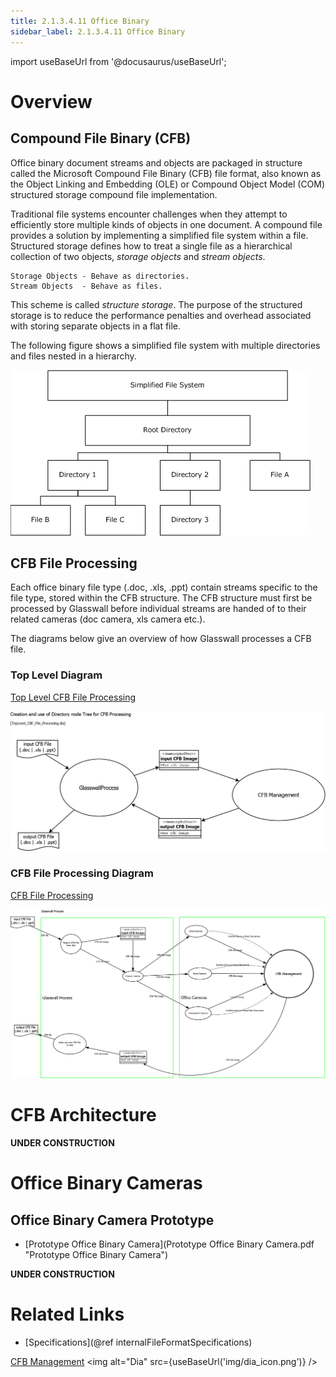 ```yaml
---
title: 2.1.3.4.11 Office Binary
sidebar_label: 2.1.3.4.11 Office Binary
---
```


import useBaseUrl from '@docusaurus/useBaseUrl';

# Overview

## Compound File Binary (CFB)

Office binary document streams and objects are packaged in structure called the Microsoft Compound File Binary (CFB) file format, also known as the Object Linking and Embedding (OLE) or Compound Object Model (COM) structured storage compound file implementation. 


Traditional file systems encounter challenges when they attempt to efficiently store multiple kinds of objects in one document. A compound file provides a solution by implementing a simplified file system within a file. Structured storage defines how to treat a single file as a hierarchical collection of two objects, *storage objects* and *stream objects*.

	Storage Objects - Behave as directories.
	Stream Objects  - Behave as files.

This scheme is called *structure storage*. The purpose of the structured storage is to reduce the performance penalties and overhead associated with storing separate objects in a flat file.

The following figure shows a simplified file system with multiple directories and files nested in a hierarchy.

![Compound File Binary Overview](../img/CFB_Overview.png)

## CFB File Processing

Each office binary file type (.doc, .xls, .ppt) contain streams specific to the file type, stored within the CFB structure. The CFB structure must first be processed by Glasswall before individual streams are handed of to their related cameras (doc camera, xls camera etc.). 

The diagrams below give an overview of how Glasswall processes a CFB file.


### Top Level Diagram

[Top Level CFB File Processing](00_TopLevel_CBF_File_Processing.dia)

![Top Level CFB File Processing](../img/00_TopLevel_CBF_File_Processing.png)

### CFB File Processing Diagram

[CFB File Processing](01_CFB_FILE_PROCESSING.dia)

![CFB File Processing](../img/01_CFB_FILE_PROCESSING.png)


# CFB Architecture

**UNDER CONSTRUCTION**

# Office Binary Cameras

## Office Binary Camera Prototype

- [Prototype Office Binary Camera](Prototype Office Binary Camera.pdf "Prototype Office Binary Camera")

**UNDER CONSTRUCTION**

# Related Links

- [Specifications](@ref internalFileFormatSpecifications)

[CFB Management](02_CFBManagement.dia)  <img alt="Dia" src={useBaseUrl('img/dia_icon.png')} />